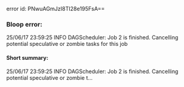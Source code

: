 error id: PNwuAGmJzI8TI28e195FsA==
### Bloop error:

25/06/17 23:59:25 INFO DAGScheduler: Job 2 is finished. Cancelling potential speculative or zombie tasks for this job
#### Short summary: 

25/06/17 23:59:25 INFO DAGScheduler: Job 2 is finished. Cancelling potential speculative or zombie t...